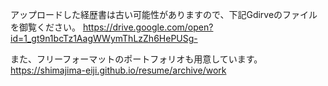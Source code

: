 アップロードした経歴書は古い可能性がありますので、下記Gdirveのファイルを御覧ください。
https://drive.google.com/open?id=1_gt9n1bcTz1AagWWymThLzZh6HePUSg-

また、フリーフォーマットのポートフォリオも用意しています。
https://shimajima-eiji.github.io/resume/archive/work
